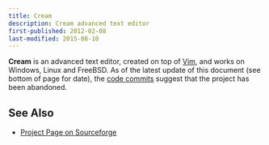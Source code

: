 ```yaml
---
title: Cream
description: Cream advanced text editor
first-published: 2012-02-08
last-modified: 2015-08-10
---
```


**Cream** is an advanced text editor, created on top of [Vim](/posts/vim/), and works on Windows, Linux and FreeBSD. As
of the latest update of this document (see bottom of page for date), the [code commits][cream-cvs] suggest that the
project has been abandoned.

See Also
--------

*   [Project Page on Sourceforge](http://cream.sourceforge.net/)

<!-- Links -->
[cream-cvs]: http://cream.cvs.sourceforge.net/viewvc/cream/cream/ "Cream CVS"
